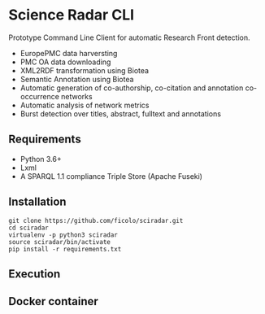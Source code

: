 # Science Radar CLI
Prototype Command Line Client for automatic Research Front detection.
   - EuropePMC data harversting
   - PMC OA data downloading
   - XML2RDF transformation using Biotea
   - Semantic Annotation using Biotea
   - Automatic generation of co-authorship, co-citation and annotation co-occurrence networks
   - Automatic analysis of network metrics
   - Burst detection over titles, abstract, fulltext and annotations

## Requirements
   - Python 3.6+
   - Lxml
   - A SPARQL 1.1 compliance Triple Store (Apache Fuseki)

## Installation
```console
git clone https://github.com/ficolo/sciradar.git
cd sciradar
virtualenv -p python3 sciradar
source sciradar/bin/activate
pip install -r requirements.txt
```
## Execution

## Docker container 